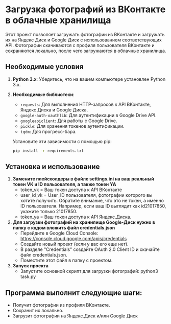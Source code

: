 # Загрузка фотографий из ВКонтакте в облачные хранилища

Этот проект позволяет загружать фотографии из ВКонтакте и загружать их на Яндекс Диск и Google Диск с использованием соответствующих API. Фотографии скачиваются с профиля пользователя ВКонтакте и сохраняются локально, после чего загружаются в облачные хранилища.

## Необходимые условия

1. **Python 3.x**: Убедитесь, что на вашем компьютере установлен Python 3.x.
2. **Необходимые библиотеки**:
   - `requests`: Для выполнения HTTP-запросов к API ВКонтакте, Яндекс Диска и Google Диска.
   - `google-auth-oauthlib`: Для аутентификации в Google Drive API.
   - `googleapiclient`: Для работы с Google Drive.
   - `pickle`: Для хранения токенов аутентификации.
   - `tqdm`: Для прогресс-бара.

   Установите эти зависимости с помощью pip:

   ```bash
   pip install -r requirements.txt

## Установка и использование
1. **Замените плейсхолдеры в файле settings.ini на ваш реальный токен VK и ID пользователя, а также токен YA**
   - token_vk = Ваш токен доступа к API ВКонтакте
   - user_id_vk = User_ID пользователя, фотографии которого вы хотите получить. Обратите внимание, что это не токен, а именно ID пользователя. Например, если ваш ID выглядит как id21017850, укажите только 21017850.
   - token_ya = Ваш токен доступа к API Яндекс.Диска.
2. **Для загрузки фотографий на хранилище Google-Диск нужно в папку с кодом вложить файл credentials.json**
   - Перейдите в Google Cloud Console: https://console.cloud.google.com/apis/credentials
   - Создайте новый проект (если у вас его еще нет).
   - В разделе "Credentials" создайте OAuth 2.0 Client ID и скачайте файл credentials.json.
   - Поместите этот файл в папку с проектом.
3. **Запуск проекта**
   - Запустите основной скрипт для загрузки фотографий:
   python3 task.py

## Программа выполнит следующие шаги:
   - Получит фотографии из профиля ВКонтакте.
   - Сохранит их локально.
   - Загрузит фотографии на Яндекс.Диск и/или Google Диск